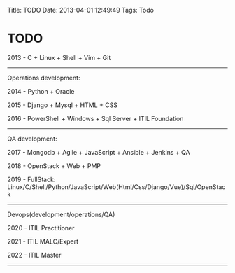 Title: TODO
Date: 2013-04-01 12:49:49
Tags: Todo



# TODO

2013 - C + Linux + Shell + Vim + Git

***

Operations development:

2014 - Python + Oracle

2015 - Django + Mysql + HTML + CSS

2016 - PowerShell + Windows + Sql Server + ITIL Foundation

***

QA development:

2017 - Mongodb + Agile + JavaScript + Ansible + Jenkins + QA

2018 - OpenStack + Web + PMP

2019 - FullStack: Linux/C/Shell/Python/JavaScript/Web(Html/Css/Django/Vue)/Sql/OpenStack

***

Devops(development/operations/QA)

2020 - ITIL Practitioner

2021 - ITIL MALC/Expert

2022 - ITIL Master

***
